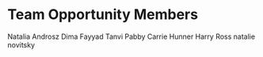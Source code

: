 # Team Opportunity Members
Natalia Androsz
Dima Fayyad
Tanvi Pabby
Carrie Hunner
Harry Ross
natalie novitsky
